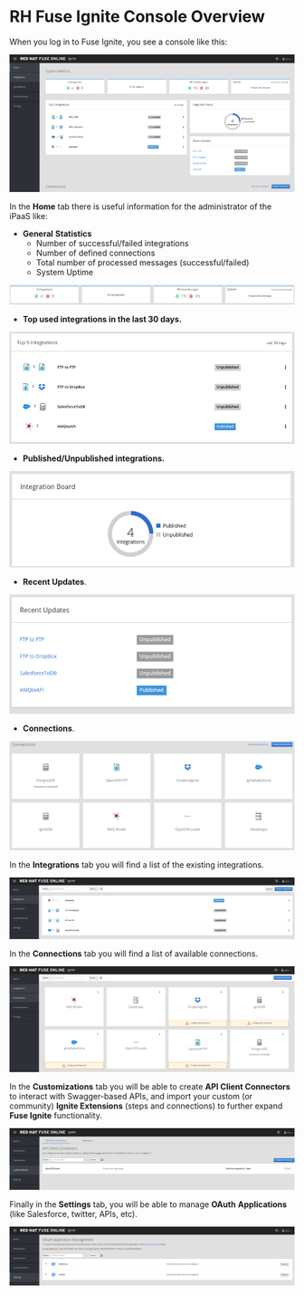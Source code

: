 # RH Fuse Ignite Console Overview

When you log in to Fuse Ignite, you see a console like this:

![](.gitbook/assets/image%20%28121%29.png)

In the **Home** tab there is useful information for the administrator of the iPaaS like:

* **General** **Statistics**
  * Number of successful/failed integrations
  * Number of defined connections
  * Total number of processed messages \(successful/failed\)
  * System Uptime

![](.gitbook/assets/image%20%2874%29.png)

* **Top used integrations in the last 30 days.**

![](.gitbook/assets/image%20%2897%29.png)

* **Published/Unpublished integrations.**

![](.gitbook/assets/image%20%28102%29.png)

* **Recent Updates**.

![](.gitbook/assets/image%20%28141%29.png)

* **Connections**.

![](.gitbook/assets/image%20%28101%29.png)

In the **Integrations** tab you will find a list of the existing integrations.

![](.gitbook/assets/image%20%28152%29.png)

In the **Connections** tab you will find a list of available connections.

![](.gitbook/assets/image%20%28177%29.png)

In the **Customizations** tab you will be able to create **API Client Connectors** to interact with Swagger-based APIs, and import your custom \(or community\) **Ignite Extensions** \(steps and connections\) to further expand **Fuse Ignite** functionality.

![](.gitbook/assets/image%20%28167%29.png)

Finally in the **Settings** tab, you will be able to manage **OAuth** **Applications** \(like Salesforce, twitter, APIs, etc\).

![](.gitbook/assets/image%20%2882%29.png)





